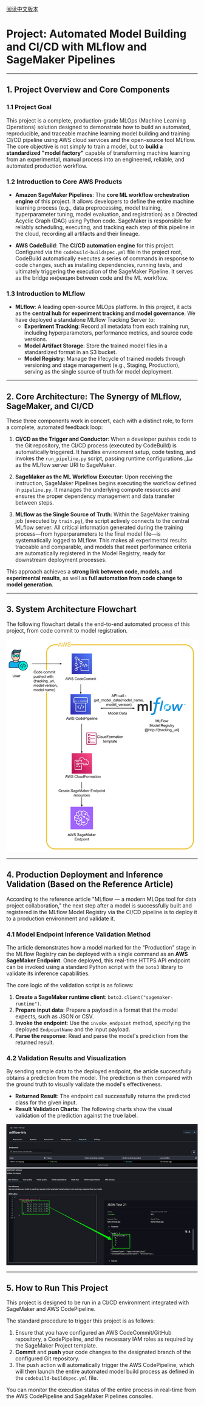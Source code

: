 [阅读中文版本](README_zh.md)

# Project: Automated Model Building and CI/CD with MLflow and SageMaker Pipelines

---

## 1. Project Overview and Core Components

### 1.1 Project Goal

This project is a complete, production-grade MLOps (Machine Learning Operations) solution designed to demonstrate how to build an automated, reproducible, and traceable machine learning model building and training CI/CD pipeline using AWS cloud services and the open-source tool MLflow. The core objective is not simply to train a model, but to **build a standardized "model factory"** capable of transforming machine learning from an experimental, manual process into an engineered, reliable, and automated production workflow.

### 1.2 Introduction to Core AWS Products

*   **Amazon SageMaker Pipelines**: The **core ML workflow orchestration engine** of this project. It allows developers to define the entire machine learning process (e.g., data preprocessing, model training, hyperparameter tuning, model evaluation, and registration) as a Directed Acyclic Graph (DAG) using Python code. SageMaker is responsible for reliably scheduling, executing, and tracking each step of this pipeline in the cloud, recording all artifacts and their lineage.

*   **AWS CodeBuild**: The **CI/CD automation engine** for this project. Configured via the `codebuild-buildspec.yml` file in the project root, CodeBuild automatically executes a series of commands in response to code changes, such as installing dependencies, running tests, and ultimately triggering the execution of the SageMaker Pipeline. It serves as the bridge инфекция between code and the ML workflow.

### 1.3 Introduction to MLflow

*   **MLflow**: A leading open-source MLOps platform. In this project, it acts as the **central hub for experiment tracking and model governance**. We have deployed a standalone MLflow Tracking Server to:
    *   **Experiment Tracking**: Record all metadata from each training run, including hyperparameters, performance metrics, and source code versions.
    *   **Model Artifact Storage**: Store the trained model files in a standardized format in an S3 bucket.
    *   **Model Registry**: Manage the lifecycle of trained models through versioning and stage management (e.g., Staging, Production), serving as the single source of truth for model deployment.

---

## 2. Core Architecture: The Synergy of MLflow, SageMaker, and CI/CD

These three components work in concert, each with a distinct role, to form a complete, automated feedback loop:

1.  **CI/CD as the Trigger and Conductor**: When a developer pushes code to the Git repository, the CI/CD process (executed by CodeBuild) is automatically triggered. It handles environment setup, code testing, and invokes the `run_pipeline.py` script, passing runtime configurations مثل as the MLflow server URI to SageMaker.

2.  **SageMaker as the ML Workflow Executor**: Upon receiving the instruction, SageMaker Pipelines begins executing the workflow defined in `pipeline.py`. It manages the underlying compute resources and ensures the proper dependency management and data transfer between steps.

3.  **MLflow as the Single Source of Truth**: Within the SageMaker training job (executed by `train.py`), the script actively connects to the central MLflow server. All critical information generated during the training process—from hyperparameters to the final model file—is systematically logged to MLflow. This makes all experimental results traceable and comparable, and models that meet performance criteria are automatically registered in the Model Registry, ready for downstream deployment processes.

This approach achieves a **strong link between code, models, and experimental results**, as well as **full automation from code change to model generation**.

---

## 3. System Architecture Flowchart

The following flowchart details the end-to-end automated process of this project, from code commit to model registration.

![Project Architecture](img/The%20model-deploy%20pipeline,%20with%20MLflow%20integration.png)

---

## 4. Production Deployment and Inference Validation (Based on the Reference Article)

According to the reference article "MLflow — a modern MLOps tool for data project collaboration," the next step after a model is successfully built and registered in the MLflow Model Registry via the CI/CD pipeline is to deploy it to a production environment and validate it.

### 4.1 Model Endpoint Inference Validation Method

The article demonstrates how a model marked for the "Production" stage in the MLflow Registry can be deployed with a single command as an **AWS SageMaker Endpoint**. Once deployed, this real-time HTTPS API endpoint can be invoked using a standard Python script with the `boto3` library to validate its inference capabilities.

The core logic of the validation script is as follows:

1.  **Create a SageMaker runtime client**: `boto3.client("sagemaker-runtime")`.
2.  **Prepare input data**: Prepare a payload in a format that the model expects, such as JSON or CSV.
3.  **Invoke the endpoint**: Use the `invoke_endpoint` method, specifying the deployed `EndpointName` and the input payload.
4.  **Parse the response**: Read and parse the model's prediction from the returned result.

### 4.2 Validation Results and Visualization

By sending sample data to the deployed endpoint, the article successfully obtains a prediction from the model. The prediction is then compared with the ground truth to visually validate the model's effectiveness.

*   **Returned Result**: The endpoint call successfully returns the predicted class for the given input.
*   **Result Validation Charts**: The following charts show the visual validation of the prediction against the true label.

![Inference Result Validation Chart 1](img/1.png)
![Inference Result Validation Chart 2](img/2.png)

---

## 5. How to Run This Project

This project is designed to be run in a CI/CD environment integrated with SageMaker and AWS CodePipeline.

The standard procedure to trigger this project is as follows:

1.  Ensure that you have configured an AWS CodeCommit/GitHub repository, a CodePipeline, and the necessary IAM roles as required by the SageMaker Project template.
2.  **Commit** and **push** your code changes to the designated branch of the configured Git repository.
3.  The push action will automatically trigger the AWS CodePipeline, which will then launch the entire automated model build process as defined in the `codebuild-buildspec.yml` file.

You can monitor the execution status of the entire process in real-time from the AWS CodePipeline and SageMaker Pipelines consoles.
